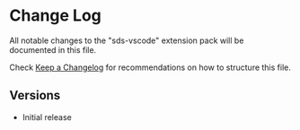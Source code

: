 # Change Log

All notable changes to the "sds-vscode" extension pack will be documented in this file.

Check [Keep a Changelog](http://keepachangelog.com/) for recommendations on how to structure this file.

## Versions

- Initial release
